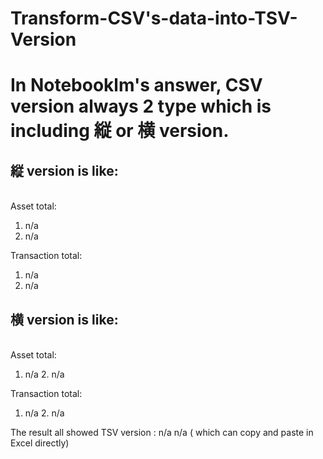 # Transform-CSV's-data-into-TSV-Version
# In Notebooklm's answer, CSV version always 2 type which is including 縦 or 横 version.
## 縦 version is like:
<br>Asset total:
1. n/a
2. n/a

Transaction total:
1. n/a
2. n/a
## 横 version is like:
<br>Asset total:
1. n/a 2. n/a

Transaction total:
1. n/a 2. n/a

The result all showed TSV version : n/a  n/a ( which can copy and paste in Excel directly)
